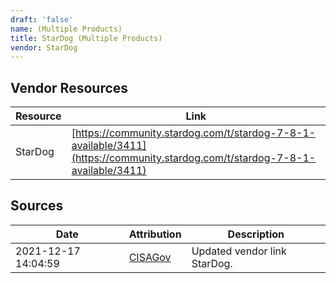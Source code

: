 ```yaml
---
draft: 'false'
name: (Multiple Products)
title: StarDog (Multiple Products)
vendor: StarDog
---
```


## Vendor Resources
| Resource | Link |
| --- | --- |
| StarDog | [https://community.stardog.com/t/stardog-7-8-1-available/3411](https://community.stardog.com/t/stardog-7-8-1-available/3411) |



## Sources
| Date | Attribution | Description |
| --- | --- | --- |
| 2021-12-17 14:04:59 | [CISAGov](https://raw.githubusercontent.com/cisagov/log4j-affected-db/develop/README.md) | Updated vendor link StarDog.  |
